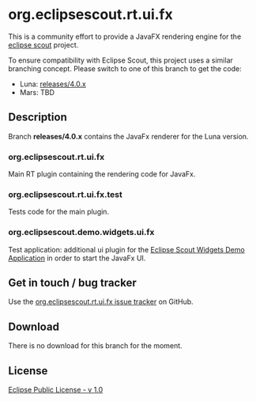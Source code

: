 org.eclipsescout.rt.ui.fx
=========================

This is a community effort to provide a JavaFX rendering engine for the [eclipse scout](http://eclipse.org/scout/) project.

To ensure compatibility with Eclipse Scout, this project uses a similar branching concept. Please switch to one of this branch to get the code:

* Luna: [releases/4.0.x](http://github.com/jmini/org.eclipsescout.rt.ui.fx/tree/releases/4.0.x)
* Mars: TBD

Description
-----------

Branch **releases/4.0.x** contains the JavaFx renderer for the Luna version. 

### org.eclipsescout.rt.ui.fx

Main RT plugin containing the rendering code for JavaFx.


### org.eclipsescout.rt.ui.fx.test

Tests code for the main plugin.


### org.eclipsescout.demo.widgets.ui.fx

Test application: additional ui plugin for the [Eclipse Scout Widgets Demo Application](http://wiki.eclipse.org/Scout/Demo#Widgets) in order to start the JavaFx UI.


Get in touch / bug tracker
--------------------------

Use the [org.eclipsescout.rt.ui.fx issue tracker](http://github.com/jmini/org.eclipsescout.rt.ui.fx/issues) on GitHub.


Download
--------

There is no download for this branch for the moment.


License
-------

[Eclipse Public License - v 1.0](http://www.eclipse.org/legal/epl-v10.html)


